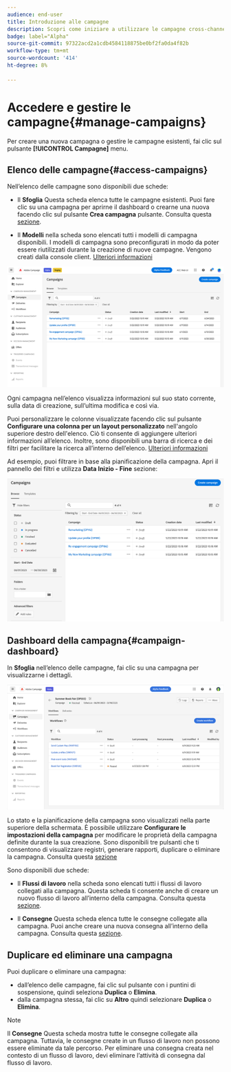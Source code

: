 ```yaml
---
audience: end-user
title: Introduzione alle campagne
description: Scopri come iniziare a utilizzare le campagne cross-channel
badge: label="Alpha"
source-git-commit: 97322acd2a1cdb4584118875be0bf2fa0da4f82b
workflow-type: tm+mt
source-wordcount: '414'
ht-degree: 8%

---
```



# Accedere e gestire le campagne{#manage-campaigns}

Per creare una nuova campagna o gestire le campagne esistenti, fai clic sul pulsante **[!UICONTROL Campagne]** menu.

## Elenco delle campagne{#access-campaigns}

Nell’elenco delle campagne sono disponibili due schede:

* Il **Sfoglia** Questa scheda elenca tutte le campagne esistenti. Puoi fare clic su una campagna per aprirne il dashboard o crearne una nuova facendo clic sul pulsante **Crea campagna** pulsante. Consulta questa [sezione](create-campaigns.md#create-campaigns).

* Il **Modelli** nella scheda sono elencati tutti i modelli di campagna disponibili. I modelli di campagna sono preconfigurati in modo da poter essere riutilizzati durante la creazione di nuove campagne. Vengono creati dalla console client. [Ulteriori informazioni](https://experienceleague.adobe.com/docs/campaign/automation/campaign-orchestration/marketing-campaign-templates.html?lang=it)

![Elenco campagne](assets/campaign-list.png)

Ogni campagna nell’elenco visualizza informazioni sul suo stato corrente, sulla data di creazione, sull’ultima modifica e così via.

Puoi personalizzare le colonne visualizzate facendo clic sul pulsante **Configurare una colonna per un layout personalizzato** nell&#39;angolo superiore destro dell&#39;elenco. Ciò ti consente di aggiungere ulteriori informazioni all’elenco. Inoltre, sono disponibili una barra di ricerca e dei filtri per facilitare la ricerca all’interno dell’elenco. [Ulteriori informazioni](../get-started/user-interface.md#list-screens)

Ad esempio, puoi filtrare in base alla pianificazione della campagna. Apri il pannello dei filtri e utilizza **Data Inizio - Fine** sezione:

![Filtro campagna](assets/campaign-filter-on-dates.png)

## Dashboard della campagna{#campaign-dashboard}

In **Sfoglia** nell’elenco delle campagne, fai clic su una campagna per visualizzarne i dettagli.

![Dashboard di Campaign](assets/campaign-dashboard.png)

Lo stato e la pianificazione della campagna sono visualizzati nella parte superiore della schermata. È possibile utilizzare **Configurare le impostazioni della campagna** per modificare le proprietà della campagna definite durante la sua creazione. Sono disponibili tre pulsanti che ti consentono di visualizzare registri, generare rapporti, duplicare o eliminare la campagna. Consulta questa [sezione](create-campaigns.md#create-campaigns)

Sono disponibili due schede:

* Il **Flussi di lavoro** nella scheda sono elencati tutti i flussi di lavoro collegati alla campagna. Questa scheda ti consente anche di creare un nuovo flusso di lavoro all’interno della campagna. Consulta questa [sezione](create-campaigns.md#create-campaigns).

* Il **Consegne** Questa scheda elenca tutte le consegne collegate alla campagna. Puoi anche creare una nuova consegna all’interno della campagna. Consulta questa [sezione](create-campaigns.md#create-campaigns).

## Duplicare ed eliminare una campagna

Puoi duplicare o eliminare una campagna:

* dall’elenco delle campagne, fai clic sul pulsante con i puntini di sospensione, quindi seleziona **Duplica** o **Elimina**.
* dalla campagna stessa, fai clic su **Altro** quindi selezionare **Duplica** o **Elimina**.

>[!NOTE]
>
>Il **Consegne** Questa scheda mostra tutte le consegne collegate alla campagna. Tuttavia, le consegne create in un flusso di lavoro non possono essere eliminate da tale percorso. Per eliminare una consegna creata nel contesto di un flusso di lavoro, devi eliminare l’attività di consegna dal flusso di lavoro.
